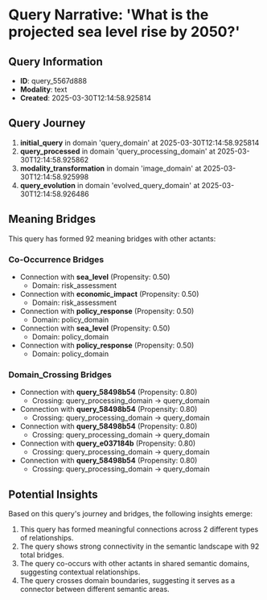 # Query Narrative: 'What is the projected sea level rise by 2050?'

## Query Information

- **ID**: query_5567d888
- **Modality**: text
- **Created**: 2025-03-30T12:14:58.925814

## Query Journey

1. **initial_query** in domain 'query_domain' at 2025-03-30T12:14:58.925814
2. **query_processed** in domain 'query_processing_domain' at 2025-03-30T12:14:58.925862
3. **modality_transformation** in domain 'image_domain' at 2025-03-30T12:14:58.925998
4. **query_evolution** in domain 'evolved_query_domain' at 2025-03-30T12:14:58.926486

## Meaning Bridges

This query has formed 92 meaning bridges with other actants:

### Co-Occurrence Bridges

- Connection with **sea_level** (Propensity: 0.50)
  - Domain: risk_assessment
- Connection with **economic_impact** (Propensity: 0.50)
  - Domain: risk_assessment
- Connection with **policy_response** (Propensity: 0.50)
  - Domain: policy_domain
- Connection with **sea_level** (Propensity: 0.50)
  - Domain: policy_domain
- Connection with **policy_response** (Propensity: 0.50)
  - Domain: policy_domain

### Domain_Crossing Bridges

- Connection with **query_58498b54** (Propensity: 0.80)
  - Crossing: query_processing_domain → query_domain
- Connection with **query_58498b54** (Propensity: 0.80)
  - Crossing: query_processing_domain → query_domain
- Connection with **query_58498b54** (Propensity: 0.80)
  - Crossing: query_processing_domain → query_domain
- Connection with **query_e037184b** (Propensity: 0.80)
  - Crossing: query_processing_domain → query_domain
- Connection with **query_58498b54** (Propensity: 0.80)
  - Crossing: query_processing_domain → query_domain

## Potential Insights

Based on this query's journey and bridges, the following insights emerge:

1. This query has formed meaningful connections across 2 different types of relationships.
2. The query shows strong connectivity in the semantic landscape with 92 total bridges.
3. The query co-occurs with other actants in shared semantic domains, suggesting contextual relationships.
5. The query crosses domain boundaries, suggesting it serves as a connector between different semantic areas.
